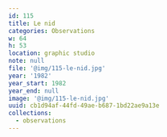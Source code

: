 ```yaml
---
id: 115
title: Le nid
categories: Observations
w: 64
h: 53
location: graphic studio
note: null
file: '@img/115-le-nid.jpg'
year: '1982'
year_start: 1982
year_end: null
image: '@img/115-le-nid.jpg'
uuid: cb1d94af-44fd-49ae-b687-1bd22ae9a13e
collections:
  - observations
---
```


